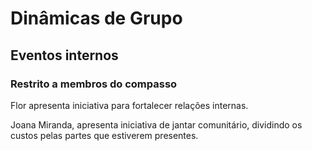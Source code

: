 # Dinâmicas de Grupo

## Eventos internos 

### Restrito a membros do compasso

Flor apresenta iniciativa para fortalecer relações internas. 

Joana Miranda, apresenta iniciativa de jantar comunitário, dividindo os custos pelas partes que estiverem presentes. 

